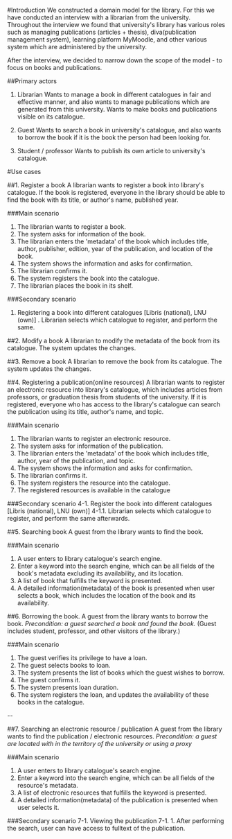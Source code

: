 #Introduction
We constructed a domain model for the library. For this we have conducted an interview with a librarian from the university.
Throughout the interview we found that university's library has various roles such as managing publications (articles + thesis),
diva(publication management system), learning platform MyMoodle, and other various system which are administered by the university.

After the interview, we decided to narrow down the scope of the model - to focus on books and publications.

##Primary actors
1. Librarian
Wants to manage a book in different catalogues in fair and effective manner,
and also wants to manage publications which are generated from this university.
Wants to make books and publications visible on its catalogue.

2. Guest
Wants to search a book in university's catalogue, and also wants to borrow the book if it is the book the person had been looking for.

3. Student / professor
Wants to publish its own article to university's catalogue.


#Use cases

##1. Register a book
A librarian wants to register a book into library's catalogue.
If the book is registered, everyone in the library should be able to find the book with its title, or author's name, published year.

###Main scenario
1. The librarian wants to register a book.
2. The system asks for information of the book.
3. The librarian enters the 'metadata' of the book which includes title, author, publisher, edition, year of the publication,
and location of the book.
4. The system shows the information and asks for confirmation.
5. The librarian confirms it.
6. The system registers the book into the catalogue.
7. The librarian places the book in its shelf.

###Secondary scenario
 1. Registering a book into different catalogues [Libris (national), LNU (own)]
 . Librarian selects which catalogue to register, and perform the same.


##2. Modify a book
A librarian to modify the metadata of the book from its catalogue. The system updates the changes.

##3. Remove a book
A librarian to remove the book from its catalogue. The system updates the changes.

##4. Registering a publication(online resources)
A librarian wants to register an electronic resource into library's catalogue, which includes articles from professors,
or graduation thesis from students of the university.
If it is registered, everyone who has access to the library's catalogue can search the publication
using its title, author's name, and topic.


###Main scenario
1. The librarian wants to register an electronic resource.
2. The system asks for information of the publication.
3. The librarian enters the 'metadata' of the book which includes title, author, year of the publication, and topic.
4. The system shows the information and asks for confirmation.
5. The librarian confirms it.
6. The system registers the resource into the catalogue.
7. The registered resources is available in the catalogue

###Secondary scenario
  4-1. Register the book into different catalogues [Libris (national), LNU (own)]
  4-1.1. Librarian selects which catalogue to register, and perform the same afterwards.


##5. Searching book
A guest from the library wants to find the book.

###Main scenario
1. A user enters to library catalogue's search engine.
2. Enter a keyword into the search engine, which can be all fields of the book's metadata excluding its availability, and its location.
3. A list of book that fulfills the keyword is presented.
4. A detailed information(metadata) of the book is presented when user selects a book,
which includes the location of the book and its availability.


##6. Borrowing the book.
A guest from the library wants to borrow the book.
_Precondition: a guest searched a book and found the book._
(Guest includes student, professor, and other visitors of the library.)

###Main scenario

1. The guest verifies its privilege to have a loan.
2. The guest selects books to loan.
3. The system presents the list of books which the guest wishes to borrow.
4. The guest confirms it.
5. The system presents loan duration.
6. The system registers the loan, and updates the availability of these books in the catalogue.

--

##7. Searching an electronic resource / publication
A guest from the library wants to find the publication / electronic resources.
_Precondition: a guest are located with in the territory of the university or using a proxy_

###Main scenario
1. A user enters to library catalogue's search engine.
2. Enter a keyword into the search engine, which can be all fields of the resource's metadata.
3. A list of electronic resources that fulfills the keyword is presented.
4. A detailed information(metadata) of the publication is presented when user selects it.

###Secondary scenario
  7-1. Viewing the publication
  7-1. 1. After performing the search, user can have access to fulltext of the publication.
